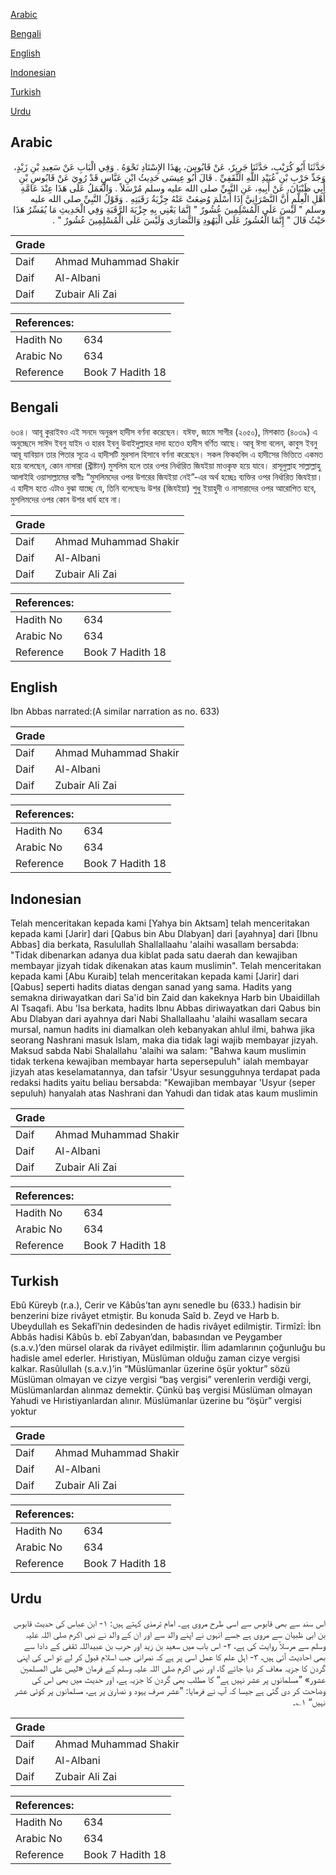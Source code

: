 [Arabic](#arabic)

[Bengali](#bengali)

[English](#english)

[Indonesian](#indonesian)

[Turkish](#turkish)

[Urdu](#urdu)

## Arabic


<div dir="rtl" lang="ar" style={{fontSize:'larger',backgroundColor:'#f8f9fa',padding:20}}>
حَدَّثَنَا أَبُو كُرَيْبٍ، حَدَّثَنَا جَرِيرٌ، عَنْ قَابُوسَ، بِهَذَا الإِسْنَادِ نَحْوَهُ ‏.‏ وَفِي الْبَابِ عَنْ سَعِيدِ بْنِ زَيْدٍ، وَجَدِّ حَرْبِ بْنِ عُبَيْدِ اللَّهِ الثَّقَفِيِّ ‏.‏ قَالَ أَبُو عِيسَى حَدِيثُ ابْنِ عَبَّاسٍ قَدْ رُوِيَ عَنْ قَابُوسِ بْنِ أَبِي ظَبْيَانَ، عَنْ أَبِيهِ، عَنِ النَّبِيِّ صلى الله عليه وسلم مُرْسَلاً ‏.‏ وَالْعَمَلُ عَلَى هَذَا عِنْدَ عَامَّةِ أَهْلِ الْعِلْمِ أَنَّ النَّصْرَانِيَّ إِذَا أَسْلَمَ وُضِعَتْ عَنْهُ جِزْيَةُ رَقَبَتِهِ ‏.‏ وَقَوْلُ النَّبِيِّ صلى الله عليه وسلم ‏"‏ لَيْسَ عَلَى الْمُسْلِمِينَ عُشُورٌ ‏"‏ إِنَّمَا يَعْنِي بِهِ جِزْيَةَ الرَّقَبَةِ وَفِي الْحَدِيثِ مَا يُفَسِّرُ هَذَا حَيْثُ قَالَ ‏"‏ إِنَّمَا الْعُشُورُ عَلَى الْيَهُودِ وَالنَّصَارَى وَلَيْسَ عَلَى الْمُسْلِمِينَ عُشُورٌ ‏"‏ ‏.‏
</div>
<div style={{backgroundColor:'#f8f9fa',padding:20, marginBottom: 10}}><table> <thead> <tr> <th>Grade</th> <th></th> </tr> </thead> <tbody> <tr><td>Daif</td><td>Ahmad Muhammad Shakir</td></tr><tr><td>Daif</td><td>Al-Albani</td></tr><tr><td>Daif</td><td>Zubair Ali Zai</td></tr></tbody></table><table> <thead> <tr> <th>References:</th> <th></th> </tr> </thead> <tbody><tr><td>Hadith No</td><td>634</td></tr><tr><td>Arabic No</td><td>634</td></tr><tr><td>Reference</td><td>Book 7 Hadith 18</td></tr></tbody></table></div>

## Bengali


<div dir="ltr" lang="bn" style={{fontSize:'larger',backgroundColor:'#f8f9fa',padding:20}}>
৬৩৪। আবূ কুরাইবও এই সনদে অনুরূপ হাদীস বর্ণনা করেছেন। যঈফ, জামে সাগীর (২০৫০), মিশকাত (৪০৩৯) এ অনুচ্ছেদে সাঈদ ইবনু যাইদ ও হারব ইবনু উবাইদুল্লাহর দাদা হতেও হাদীস বর্ণিত আছে। আবূ ঈসা বলেন, কাবুস ইবনু আবূ যাবিয়ান তার পিতার সূত্রে এ হাদীসটি মুরসাল হিসাবে বর্ণনা করেছেন। সকল ফিকহবিদ এ হাদীসের ভিত্তিতে একমত হয়ে বলেছেন, কোন নাসারা (খ্ৰীষ্টান) মুসলিম হলে তার ওপর নির্ধারিত জিযইয়া মাওকৃফ হয়ে যাবে। রাসূলুল্লাহ সাল্লাল্লাহু আলাইহি ওয়াসাল্লামের বাণীঃ “মুসলিমদের ওপর উশরের জিযইয়া নেই”-এর অর্থ হচ্ছেঃ ব্যক্তির ওপর নির্ধারিত জিযইয়া। এ হাদীস হতে এটাও বুঝা যাচ্ছে যে, তিনি বলেছেনঃ উশর (জিযইয়া) শুধু ইয়াহুদী ও নাসারাদের ওপর আরোপিত হবে, মুসলিমদের ওপর কোন উশর ধার্য হবে না।
</div>
<div style={{backgroundColor:'#f8f9fa',padding:20, marginBottom: 10}}><table> <thead> <tr> <th>Grade</th> <th></th> </tr> </thead> <tbody> <tr><td>Daif</td><td>Ahmad Muhammad Shakir</td></tr><tr><td>Daif</td><td>Al-Albani</td></tr><tr><td>Daif</td><td>Zubair Ali Zai</td></tr></tbody></table><table> <thead> <tr> <th>References:</th> <th></th> </tr> </thead> <tbody><tr><td>Hadith No</td><td>634</td></tr><tr><td>Arabic No</td><td>634</td></tr><tr><td>Reference</td><td>Book 7 Hadith 18</td></tr></tbody></table></div>

## English


<div dir="ltr" lang="en" style={{fontSize:'larger',backgroundColor:'#f8f9fa',padding:20}}>
Ibn Abbas narrated:(A similar narration as no. 633)
</div>
<div style={{backgroundColor:'#f8f9fa',padding:20, marginBottom: 10}}><table> <thead> <tr> <th>Grade</th> <th></th> </tr> </thead> <tbody> <tr><td>Daif</td><td>Ahmad Muhammad Shakir</td></tr><tr><td>Daif</td><td>Al-Albani</td></tr><tr><td>Daif</td><td>Zubair Ali Zai</td></tr></tbody></table><table> <thead> <tr> <th>References:</th> <th></th> </tr> </thead> <tbody><tr><td>Hadith No</td><td>634</td></tr><tr><td>Arabic No</td><td>634</td></tr><tr><td>Reference</td><td>Book 7 Hadith 18</td></tr></tbody></table></div>

## Indonesian


<div dir="ltr" lang="id" style={{fontSize:'larger',backgroundColor:'#f8f9fa',padding:20}}>
Telah menceritakan kepada kami [Yahya bin Aktsam] telah menceritakan kepada kami [Jarir] dari [Qabus bin Abu Dlabyan] dari [ayahnya] dari [Ibnu Abbas] dia berkata, Rasulullah Shallallaahu 'alaihi wasallam bersabda: "Tidak dibenarkan adanya dua kiblat pada satu daerah dan kewajiban membayar jizyah tidak dikenakan atas kaum muslimin". Telah menceritakan kepada kami [Abu Kuraib] telah menceritakan kepada kami [Jarir] dari [Qabus] seperti hadits diatas dengan sanad yang sama. Hadits yang semakna diriwayatkan dari Sa'id bin Zaid dan kakeknya Harb bin Ubaidillah Al Tsaqafi. Abu 'Isa berkata, hadits Ibnu Abbas diriwayatkan dari Qabus bin Abu Dlabyan dari ayahnya dari Nabi Shallallaahu 'alaihi wasallam secara mursal, namun hadits ini diamalkan oleh kebanyakan ahlul ilmi, bahwa jika seorang Nashrani masuk Islam, maka dia tidak lagi wajib membayar jizyah. Maksud sabda Nabi Shalallahu 'alaihi wa salam: "Bahwa kaum muslimin tidak terkena kewajiban membayar harta sepersepuluh" ialah membayar jizyah atas keselamatannya, dan tafsir 'Usyur sesungguhnya terdapat pada redaksi hadits yaitu beliau bersabda: "Kewajiban membayar 'Usyur (seper sepuluh) hanyalah atas Nashrani dan Yahudi dan tidak atas kaum muslimin
</div>
<div style={{backgroundColor:'#f8f9fa',padding:20, marginBottom: 10}}><table> <thead> <tr> <th>Grade</th> <th></th> </tr> </thead> <tbody> <tr><td>Daif</td><td>Ahmad Muhammad Shakir</td></tr><tr><td>Daif</td><td>Al-Albani</td></tr><tr><td>Daif</td><td>Zubair Ali Zai</td></tr></tbody></table><table> <thead> <tr> <th>References:</th> <th></th> </tr> </thead> <tbody><tr><td>Hadith No</td><td>634</td></tr><tr><td>Arabic No</td><td>634</td></tr><tr><td>Reference</td><td>Book 7 Hadith 18</td></tr></tbody></table></div>

## Turkish


<div dir="ltr" lang="tr" style={{fontSize:'larger',backgroundColor:'#f8f9fa',padding:20}}>
Ebû Küreyb (r.a.), Cerir ve Kâbûs’tan aynı senedle bu (633.) hadisin bir benzerini bize rivâyet etmiştir. Bu konuda Saîd b. Zeyd ve Harb b. Ubeydullah es Sekafî’nin dedesinden de hadis rivâyet edilmiştir. Tirmîzî: İbn Abbâs hadisi Kâbûs b. ebî Zabyan’dan, babasından ve Peygamber (s.a.v.)’den mürsel olarak da rivâyet edilmiştir. İlim adamlarının çoğunluğu bu hadisle amel ederler. Hıristiyan, Müslüman olduğu zaman cizye vergisi kalkar. Rasûlullah (s.a.v.)’in “Müslümanlar üzerine öşür yoktur” sözü Müslüman olmayan ve cizye vergisi “baş vergisi” verenlerin verdiği vergi, Müslümanlardan alınmaz demektir. Çünkü baş vergisi Müslüman olmayan Yahudi ve Hıristiyanlardan alınır. Müslümanlar üzerine bu “öşür” vergisi yoktur
</div>
<div style={{backgroundColor:'#f8f9fa',padding:20, marginBottom: 10}}><table> <thead> <tr> <th>Grade</th> <th></th> </tr> </thead> <tbody> <tr><td>Daif</td><td>Ahmad Muhammad Shakir</td></tr><tr><td>Daif</td><td>Al-Albani</td></tr><tr><td>Daif</td><td>Zubair Ali Zai</td></tr></tbody></table><table> <thead> <tr> <th>References:</th> <th></th> </tr> </thead> <tbody><tr><td>Hadith No</td><td>634</td></tr><tr><td>Arabic No</td><td>634</td></tr><tr><td>Reference</td><td>Book 7 Hadith 18</td></tr></tbody></table></div>

## Urdu


<div dir="rtl" lang="ur" style={{fontSize:'larger',backgroundColor:'#f8f9fa',padding:20}}>
اس سند سے بھی قابوس سے اسی طرح مروی ہے۔ امام ترمذی کہتے ہیں: ۱- ابن عباس کی حدیث قابوس بن ابی ظبیان سے مروی ہے جسے انہوں نے اپنے والد سے اور ان کے والد نے نبی اکرم صلی اللہ علیہ وسلم سے مرسلاً روایت کی ہے، ۲- اس باب میں سعید بن زید اور حرب بن عبیداللہ ثقفی کے دادا سے بھی احادیث آئی ہیں، ۳- اہل علم کا عمل اسی پر ہے کہ نصرانی جب اسلام قبول کر لے تو اس کی اپنی گردن کا جزیہ معاف کر دیا جائے گا، اور نبی اکرم صلی اللہ علیہ وسلم کے فرمان «ليس على المسلمين عشور» ”مسلمانوں پر عشر نہیں ہے“ کا مطلب بھی گردن کا جزیہ ہے، اور حدیث میں بھی اس کی وضاحت کر دی گئی ہے جیسا کہ آپ نے فرمایا: ”عشر صرف یہود و نصاریٰ پر ہے، مسلمانوں پر کوئی عشر نہیں“ ۱؎۔
</div>
<div style={{backgroundColor:'#f8f9fa',padding:20, marginBottom: 10}}><table> <thead> <tr> <th>Grade</th> <th></th> </tr> </thead> <tbody> <tr><td>Daif</td><td>Ahmad Muhammad Shakir</td></tr><tr><td>Daif</td><td>Al-Albani</td></tr><tr><td>Daif</td><td>Zubair Ali Zai</td></tr></tbody></table><table> <thead> <tr> <th>References:</th> <th></th> </tr> </thead> <tbody><tr><td>Hadith No</td><td>634</td></tr><tr><td>Arabic No</td><td>634</td></tr><tr><td>Reference</td><td>Book 7 Hadith 18</td></tr></tbody></table></div>